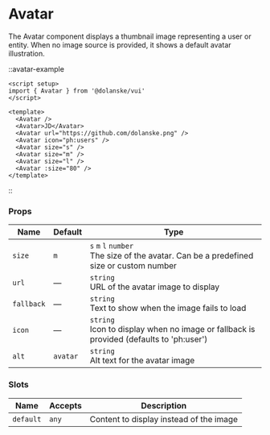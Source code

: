 # Avatar

The Avatar component displays a thumbnail image representing a user or entity. When no image source is provided, it shows a default avatar illustration.

::avatar-example

```vue
<script setup>
import { Avatar } from '@dolanske/vui'
</script>

<template>
  <Avatar />
  <Avatar>JD</Avatar>
  <Avatar url="https://github.com/dolanske.png" />
  <Avatar icon="ph:users" />
  <Avatar size="s" />
  <Avatar size="m" />
  <Avatar size="l" />
  <Avatar :size="80" />
</template>
```

::

### Props

| Name       | Default  | Type                                                                                        |
| ---------- | -------- | ------------------------------------------------------------------------------------------- |
| `size`     | `m`      | `s` `m` `l` `number` <br> The size of the avatar. Can be a predefined size or custom number |
| `url`      | —        | `string` <br> URL of the avatar image to display                                            |
| `fallback` | —        | `string` <br> Text to show when the image fails to load                                     |
| `icon`     | —        | `string` <br> Icon to display when no image or fallback is provided (defaults to 'ph:user') |
| `alt`      | `avatar` | `string` <br> Alt text for the avatar image                                                 |

### Slots

| Name      | Accepts | Description                             |
| --------- | ------- | --------------------------------------- |
| `default` | `any`   | Content to display instead of the image |
